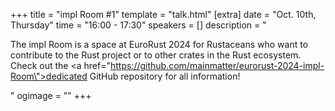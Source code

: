 +++
title = "impl Room #1"
template = "talk.html"
[extra]
  date = "Oct. 10th, Thursday"
  time = "16:00 - 17:30"
  speakers = []
  description = "<p>The impl Room is a space at EuroRust 2024 for Rustaceans who want to contribute to the Rust project or to other crates in the Rust ecosystem. Check out the <a href=\"https://github.com/mainmatter/eurorust-2024-impl-Room\">dedicated GitHub repository</a> for all information!</p>"
  ogimage = ""
+++
